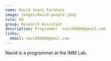 ```yaml
---
name: Navid Imani Farahani
image: images/Navid-people.jpeg
role: RA
group: Research Assistant
description: Programmer  navid9800@gmail.com
links:
  email: navid9800@gmail.com
---
```


Navid is a programmer at the IMM Lab.

